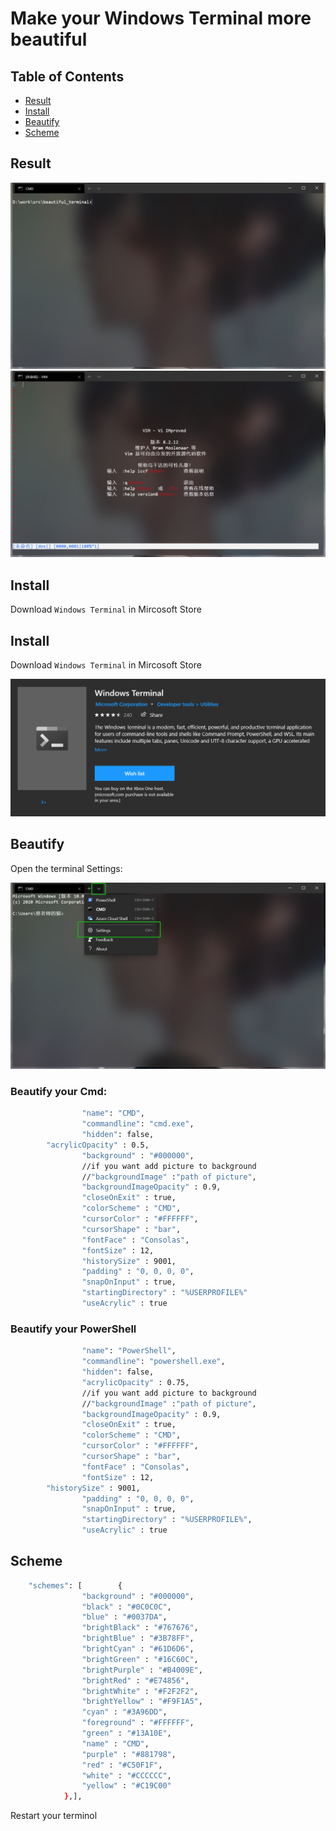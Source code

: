 # Make your Windows Terminal more beautiful

## Table of Contents

- [Result](#Result)
- [Install](#Install)
- [Beautify](#Beautify)
- [Scheme](#Scheme)

## Result

![](./picture/final_product.png)
![](./picture/final_product2.png)

## Install
Download `Windows Terminal` in Mircosoft Store

## Install
Download `Windows Terminal` in Mircosoft Store

![](./picture/win_terminal.png)
## Beautify
Open the terminal Settings:

![](./picture/settings.png)

### Beautify your Cmd:

```sh
                "name": "CMD",
                "commandline": "cmd.exe",
                "hidden": false,
		"acrylicOpacity" : 0.5,
            	"background" : "#000000",  
            	//if you want add picture to background
            	//"backgroundImage" :"path of picture",
            	"backgroundImageOpacity" : 0.9,  
            	"closeOnExit" : true,
            	"colorScheme" : "CMD",  
            	"cursorColor" : "#FFFFFF",
            	"cursorShape" : "bar",
            	"fontFace" : "Consolas",
            	"fontSize" : 12,
            	"historySize" : 9001,
            	"padding" : "0, 0, 0, 0",
            	"snapOnInput" : true,
            	"startingDirectory" : "%USERPROFILE%"
            	"useAcrylic" : true   
```

### Beautify your PowerShell

``` sh
                "name": "PowerShell",
                "commandline": "powershell.exe",
                "hidden": false,
            	"acrylicOpacity" : 0.75,
            	//if you want add picture to background
            	//"backgroundImage" :"path of picture",
            	"backgroundImageOpacity" : 0.9,
            	"closeOnExit" : true,
            	"colorScheme" : "CMD",
            	"cursorColor" : "#FFFFFF",
            	"cursorShape" : "bar",
            	"fontFace" : "Consolas",
            	"fontSize" : 12,  
		"historySize" : 9001,
            	"padding" : "0, 0, 0, 0",
            	"snapOnInput" : true,
            	"startingDirectory" : "%USERPROFILE%",
            	"useAcrylic" : true 
```

## Scheme

```sh
    "schemes": [        {
	            "background" : "#000000",
	            "black" : "#0C0C0C",
	            "blue" : "#0037DA",
	            "brightBlack" : "#767676",
	            "brightBlue" : "#3B78FF",
	            "brightCyan" : "#61D6D6",
	            "brightGreen" : "#16C60C",
	            "brightPurple" : "#B4009E",
	            "brightRed" : "#E74856",
	            "brightWhite" : "#F2F2F2",
	            "brightYellow" : "#F9F1A5",
	            "cyan" : "#3A96DD",
	            "foreground" : "#FFFFFF",
	            "green" : "#13A10E",
	            "name" : "CMD",     
	            "purple" : "#881798",
	            "red" : "#C50F1F",
	            "white" : "#CCCCCC",
	            "yellow" : "#C19C00"
	        },],
```

Restart your terminol
